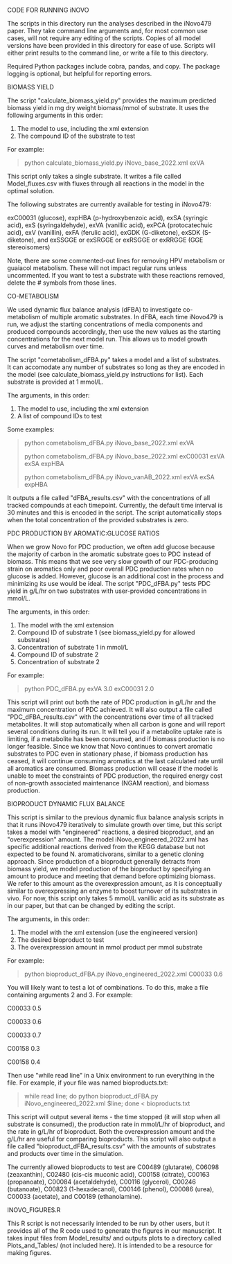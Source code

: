 CODE FOR RUNNING iNOVO

The scripts in this directory run the analyses described in the iNovo479 paper. They take command line arguments and, for most common use cases, will not require any editing of the scripts. Copies of all model versions have been provided in this directory for ease of use. Scripts will either print results to the command line, or write a file to this directory.

Required Python packages include cobra, pandas, and copy. The package logging is optional, but helpful for reporting errors.

BIOMASS YIELD

The script "calculate_biomass_yield.py" provides the maximum predicted biomass yield in mg dry weight biomass/mmol of substrate. It uses the following arguments in this order:
1. The model to use, including the xml extension
2. The compound ID of the substrate to test

For example:
> python calculate_biomass_yield.py iNovo_base_2022.xml exVA

This script only takes a single substrate. It writes a file called Model_fluxes.csv with fluxes through all reactions in the model in the optimal solution.

The following substrates are currently available for testing in iNovo479:

exC00031 (glucose), expHBA (p-hydroxybenzoic acid), exSA (syringic acid), exS (syringaldehyde), exVA (vanillic acid), exPCA (protocatechuic acid), exV (vanillin), exFA (ferulic acid), exGDK (G-diketone), exSDK (S-diketone), and exSSGGE or exSRGGE or exRSGGE or exRRGGE (GGE stereoisomers)

Note, there are some commented-out lines for removing HPV metabolism or guaiacol metabolism. These will not impact regular runs unless uncommented. If you want to test a substrate with these reactions removed, delete the # symbols from those lines.

CO-METABOLISM

We used dynamic flux balance analysis (dFBA) to investigate co-metabolism of multiple aromatic substrates. In dFBA, each time iNovo479 is run, we adjust the starting concentrations of media components and produced compounds accordingly, then use the new values as the starting concentrations for the next model run. This allows us to model growth curves and metabolism over time.

The script "cometabolism_dFBA.py" takes a model and a list of substrates. It can accomodate any number of substrates so long as they are encoded in the model (see calculate_biomass_yield.py instructions for list). Each substrate is provided at 1 mmol/L.

The arguments, in this order:
1. The model to use, including the xml extension
2. A list of compound IDs to test

Some examples:
> python cometabolism_dFBA.py iNovo_base_2022.xml exVA
> 
> python cometabolism_dFBA.py iNovo_base_2022.xml exC00031 exVA exSA expHBA
> 
> python cometabolism_dFBA.py iNovo_vanAB_2022.xml exVA exSA expHBA

It outputs a file called "dFBA_results.csv" with the concentrations of all tracked compounds at each timepoint. Currently, the default time interval is 30 minutes and this is encoded in the script. The script automatically stops when the total concentration of the provided substrates is zero.
 
PDC PRODUCTION BY AROMATIC:GLUCOSE RATIOS
 
When we grow Novo for PDC production, we often add glucose because the majority of carbon in the aromatic substrate goes to PDC instead of biomass. This means that we see very slow growth of our PDC-producing strain on aromatics only and poor overall PDC production rates when no glucose is added. However, glucose is an additional cost in the process and minimizing its use would be ideal. The script "PDC_dFBA.py" tests PDC yield in g/L/hr on two substrates with user-provided concentrations in mmol/L.

The arguments, in this order:
1. The model with the xml extension
2. Compound ID of substrate 1 (see biomass_yield.py for allowed substrates)
3. Concentration of substrate 1 in mmol/L
4. Compound ID of substrate 2
5. Concentration of substrate 2

For example:
> python PDC_dFBA.py exVA 3.0 exC00031 2.0

This script will print out both the rate of PDC production in g/L/hr and the maximum concentration of PDC achieved. It will also output a file called "PDC_dFBA_results.csv" with the concentrations over time of all tracked metabolites. It will stop automatically when all carbon is gone and will report several conditions during its run. It will tell you if a metabolite uptake rate is limiting, if a metabolite has been consumed, and if biomass production is no longer feasible. Since we know that Novo continues to convert aromatic substrates to PDC even in stationary phase, if biomass production has ceased, it will continue consuming aromatics at the last calculated rate until all aromatics are consumed. Biomass production will cease if the model is unable to meet the constraints of PDC production, the required energy cost of non-growth associated maintenance (NGAM reaction), and biomass production.

BIOPRODUCT DYNAMIC FLUX BALANCE

This script is similar to the previous dynamic flux balance analysis scripts in that it runs iNovo479 iteratively to simulate growth over time, but this script takes a model with "engineered" reactions, a desired bioproduct, and an "overexpression" amount. The model iNovo_engineered_2022.xml has specific additional reactions derived from the KEGG database but not expected to be found N. aromaticivorans, similar to a genetic cloning approach. Since production of a bioproduct generally detracts from biomass yield, we model production of the bioproduct by specifying an amount to produce and meeting that demand before optimizing biomass. We refer to this amount as the overexpression amount, as it is conceptually similar to overexpressing an enzyme to boost turnover of its substrates in vivo. For now, this script only takes 5 mmol/L vanillic acid as its substrate as in our paper, but that can be changed by editing the script.

The arguments, in this order:
1. The model with the xml extension (use the engineered version)
2. The desired bioproduct to test
3. The overexpression amount in mmol product per mmol substrate

For example:
> python bioproduct_dFBA.py iNovo_engineered_2022.xml C00033 0.6

You will likely want to test a lot of combinations. To do this, make a file containing arguments 2 and 3. For example:

C00033 0.5

C00033 0.6

C00033 0.7

C00158 0.3

C00158 0.4


Then use "while read line" in a Unix environment to run everything in the file. For example, if your file was named bioproducts.txt:
> while read line; do python bioproduct_dFBA.py iNovo_engineered_2022.xml $line; done < bioproducts.txt

This script will output several items - the time stopped (it will stop when all substrate is consumed), the production rate in mmol/L/hr of bioproduct, and the rate in g/L/hr of bioproduct. Both the overexpression amount and the g/L/hr are useful for comparing bioproducts. This script will also output a file called "bioproduct_dFBA_results.csv" with the amounts of substrates and products over time in the simulation.

The currently allowed bioproducts to test are C00489 (glutarate), C06098 (zeaxanthin), C02480 (cis-cis muconic acid), C00158 (citrate), C00163 (propanoate), C00084 (acetaldehyde), C00116 (glycerol), C00246 (butanoate), C00823 (1-hexadecanol), C00146 (phenol), C00086 (urea), C00033 (acetate), and C00189 (ethanolamine).

INOVO_FIGURES.R

This R script is not necessarily intended to be run by other users, but it provides all of the R code used to generate the figures in our manuscript. It takes input files from Model_results/ and outputs plots to a directory called Plots_and_Tables/ (not included here). It is intended to be a resource for making figures.
